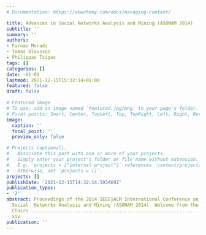 ```yaml
---
# Documentation: https://wowchemy.com/docs/managing-content/

title: Advances in Social Networks Analysis and Mining (ASONAM 2014)
subtitle: ''
summary: ''
authors:
- Farnaz Moradi
- Tomas Olovsson
- Philippas Tsigas
tags: []
categories: []
date: -01-01
lastmod: 2021-12-15T15:32:14+01:00
featured: false
draft: false

# Featured image
# To use, add an image named `featured.jpg/png` to your page's folder.
# Focal points: Smart, Center, TopLeft, Top, TopRight, Left, Right, BottomLeft, Bottom, BottomRight.
image:
  caption: ''
  focal_point: ''
  preview_only: false

# Projects (optional).
#   Associate this post with one or more of your projects.
#   Simply enter your project's folder or file name without extension.
#   E.g. `projects = ["internal-project"]` references `content/project/deep-learning/index.md`.
#   Otherwise, set `projects = []`.
projects: []
publishDate: '2021-12-15T14:32:14.503469Z'
publication_types:
- '2'
abstract: Proceedings of the 2014 IEEEjACM International Conference on Advances in
  Social  Networks Analysis and Mining (ASONAM 2014)  Welcome from the ASONAM 2014  Program
  Chairs ...........................................................................
  xiv
publication: ''
---
```

